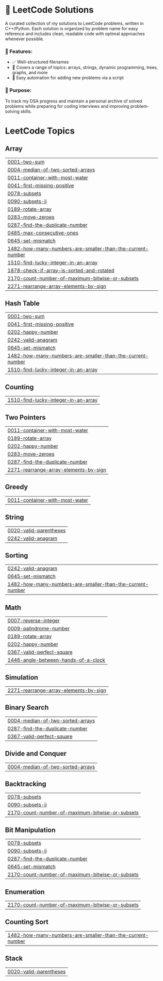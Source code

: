 # 📘 LeetCode Solutions

A curated collection of my solutions to LeetCode problems, written in C++/Python. Each solution is organized by problem name for easy reference and includes clean, readable code with optimal approaches whenever possible.

### 📌 Features:

- ✅ Well-structured filenames
- 🧠 Covers a range of topics: arrays, strings, dynamic programming, trees, graphs, and more
- 🔄 Easy automation for adding new problems via a script

### 🚀 Purpose:

To track my DSA progress and maintain a personal archive of solved problems while preparing for coding interviews and improving problem-solving skills.

<!---LeetCode Topics Start-->
# LeetCode Topics
## Array
|  |
| ------- |
| [0001-two-sum](https://github.com/b2pkick/Cpp_DSA_Leetcode/tree/master/0001-two-sum) |
| [0004-median-of-two-sorted-arrays](https://github.com/b2pkick/Cpp_DSA_Leetcode/tree/master/0004-median-of-two-sorted-arrays) |
| [0011-container-with-most-water](https://github.com/b2pkick/Cpp_DSA_Leetcode/tree/master/0011-container-with-most-water) |
| [0041-first-missing-positive](https://github.com/b2pkick/Cpp_DSA_Leetcode/tree/master/0041-first-missing-positive) |
| [0078-subsets](https://github.com/b2pkick/Cpp_DSA_Leetcode/tree/master/0078-subsets) |
| [0090-subsets-ii](https://github.com/b2pkick/Cpp_DSA_Leetcode/tree/master/0090-subsets-ii) |
| [0189-rotate-array](https://github.com/b2pkick/Cpp_DSA_Leetcode/tree/master/0189-rotate-array) |
| [0283-move-zeroes](https://github.com/b2pkick/Cpp_DSA_Leetcode/tree/master/0283-move-zeroes) |
| [0287-find-the-duplicate-number](https://github.com/b2pkick/Cpp_DSA_Leetcode/tree/master/0287-find-the-duplicate-number) |
| [0485-max-consecutive-ones](https://github.com/b2pkick/Cpp_DSA_Leetcode/tree/master/0485-max-consecutive-ones) |
| [0645-set-mismatch](https://github.com/b2pkick/Cpp_DSA_Leetcode/tree/master/0645-set-mismatch) |
| [1482-how-many-numbers-are-smaller-than-the-current-number](https://github.com/b2pkick/Cpp_DSA_Leetcode/tree/master/1482-how-many-numbers-are-smaller-than-the-current-number) |
| [1510-find-lucky-integer-in-an-array](https://github.com/b2pkick/Cpp_DSA_Leetcode/tree/master/1510-find-lucky-integer-in-an-array) |
| [1878-check-if-array-is-sorted-and-rotated](https://github.com/b2pkick/Cpp_DSA_Leetcode/tree/master/1878-check-if-array-is-sorted-and-rotated) |
| [2170-count-number-of-maximum-bitwise-or-subsets](https://github.com/b2pkick/Cpp_DSA_Leetcode/tree/master/2170-count-number-of-maximum-bitwise-or-subsets) |
| [2271-rearrange-array-elements-by-sign](https://github.com/b2pkick/Cpp_DSA_Leetcode/tree/master/2271-rearrange-array-elements-by-sign) |
## Hash Table
|  |
| ------- |
| [0001-two-sum](https://github.com/b2pkick/Cpp_DSA_Leetcode/tree/master/0001-two-sum) |
| [0041-first-missing-positive](https://github.com/b2pkick/Cpp_DSA_Leetcode/tree/master/0041-first-missing-positive) |
| [0202-happy-number](https://github.com/b2pkick/Cpp_DSA_Leetcode/tree/master/0202-happy-number) |
| [0242-valid-anagram](https://github.com/b2pkick/Cpp_DSA_Leetcode/tree/master/0242-valid-anagram) |
| [0645-set-mismatch](https://github.com/b2pkick/Cpp_DSA_Leetcode/tree/master/0645-set-mismatch) |
| [1482-how-many-numbers-are-smaller-than-the-current-number](https://github.com/b2pkick/Cpp_DSA_Leetcode/tree/master/1482-how-many-numbers-are-smaller-than-the-current-number) |
| [1510-find-lucky-integer-in-an-array](https://github.com/b2pkick/Cpp_DSA_Leetcode/tree/master/1510-find-lucky-integer-in-an-array) |
## Counting
|  |
| ------- |
| [1510-find-lucky-integer-in-an-array](https://github.com/b2pkick/Cpp_DSA_Leetcode/tree/master/1510-find-lucky-integer-in-an-array) |
## Two Pointers
|  |
| ------- |
| [0011-container-with-most-water](https://github.com/b2pkick/Cpp_DSA_Leetcode/tree/master/0011-container-with-most-water) |
| [0189-rotate-array](https://github.com/b2pkick/Cpp_DSA_Leetcode/tree/master/0189-rotate-array) |
| [0202-happy-number](https://github.com/b2pkick/Cpp_DSA_Leetcode/tree/master/0202-happy-number) |
| [0283-move-zeroes](https://github.com/b2pkick/Cpp_DSA_Leetcode/tree/master/0283-move-zeroes) |
| [0287-find-the-duplicate-number](https://github.com/b2pkick/Cpp_DSA_Leetcode/tree/master/0287-find-the-duplicate-number) |
| [2271-rearrange-array-elements-by-sign](https://github.com/b2pkick/Cpp_DSA_Leetcode/tree/master/2271-rearrange-array-elements-by-sign) |
## Greedy
|  |
| ------- |
| [0011-container-with-most-water](https://github.com/b2pkick/Cpp_DSA_Leetcode/tree/master/0011-container-with-most-water) |
## String
|  |
| ------- |
| [0020-valid-parentheses](https://github.com/b2pkick/Cpp_DSA_Leetcode/tree/master/0020-valid-parentheses) |
| [0242-valid-anagram](https://github.com/b2pkick/Cpp_DSA_Leetcode/tree/master/0242-valid-anagram) |
## Sorting
|  |
| ------- |
| [0242-valid-anagram](https://github.com/b2pkick/Cpp_DSA_Leetcode/tree/master/0242-valid-anagram) |
| [0645-set-mismatch](https://github.com/b2pkick/Cpp_DSA_Leetcode/tree/master/0645-set-mismatch) |
| [1482-how-many-numbers-are-smaller-than-the-current-number](https://github.com/b2pkick/Cpp_DSA_Leetcode/tree/master/1482-how-many-numbers-are-smaller-than-the-current-number) |
## Math
|  |
| ------- |
| [0007-reverse-integer](https://github.com/b2pkick/Cpp_DSA_Leetcode/tree/master/0007-reverse-integer) |
| [0009-palindrome-number](https://github.com/b2pkick/Cpp_DSA_Leetcode/tree/master/0009-palindrome-number) |
| [0189-rotate-array](https://github.com/b2pkick/Cpp_DSA_Leetcode/tree/master/0189-rotate-array) |
| [0202-happy-number](https://github.com/b2pkick/Cpp_DSA_Leetcode/tree/master/0202-happy-number) |
| [0367-valid-perfect-square](https://github.com/b2pkick/Cpp_DSA_Leetcode/tree/master/0367-valid-perfect-square) |
| [1446-angle-between-hands-of-a-clock](https://github.com/b2pkick/Cpp_DSA_Leetcode/tree/master/1446-angle-between-hands-of-a-clock) |
## Simulation
|  |
| ------- |
| [2271-rearrange-array-elements-by-sign](https://github.com/b2pkick/Cpp_DSA_Leetcode/tree/master/2271-rearrange-array-elements-by-sign) |
## Binary Search
|  |
| ------- |
| [0004-median-of-two-sorted-arrays](https://github.com/b2pkick/Cpp_DSA_Leetcode/tree/master/0004-median-of-two-sorted-arrays) |
| [0287-find-the-duplicate-number](https://github.com/b2pkick/Cpp_DSA_Leetcode/tree/master/0287-find-the-duplicate-number) |
| [0367-valid-perfect-square](https://github.com/b2pkick/Cpp_DSA_Leetcode/tree/master/0367-valid-perfect-square) |
## Divide and Conquer
|  |
| ------- |
| [0004-median-of-two-sorted-arrays](https://github.com/b2pkick/Cpp_DSA_Leetcode/tree/master/0004-median-of-two-sorted-arrays) |
## Backtracking
|  |
| ------- |
| [0078-subsets](https://github.com/b2pkick/Cpp_DSA_Leetcode/tree/master/0078-subsets) |
| [0090-subsets-ii](https://github.com/b2pkick/Cpp_DSA_Leetcode/tree/master/0090-subsets-ii) |
| [2170-count-number-of-maximum-bitwise-or-subsets](https://github.com/b2pkick/Cpp_DSA_Leetcode/tree/master/2170-count-number-of-maximum-bitwise-or-subsets) |
## Bit Manipulation
|  |
| ------- |
| [0078-subsets](https://github.com/b2pkick/Cpp_DSA_Leetcode/tree/master/0078-subsets) |
| [0090-subsets-ii](https://github.com/b2pkick/Cpp_DSA_Leetcode/tree/master/0090-subsets-ii) |
| [0287-find-the-duplicate-number](https://github.com/b2pkick/Cpp_DSA_Leetcode/tree/master/0287-find-the-duplicate-number) |
| [0645-set-mismatch](https://github.com/b2pkick/Cpp_DSA_Leetcode/tree/master/0645-set-mismatch) |
| [2170-count-number-of-maximum-bitwise-or-subsets](https://github.com/b2pkick/Cpp_DSA_Leetcode/tree/master/2170-count-number-of-maximum-bitwise-or-subsets) |
## Enumeration
|  |
| ------- |
| [2170-count-number-of-maximum-bitwise-or-subsets](https://github.com/b2pkick/Cpp_DSA_Leetcode/tree/master/2170-count-number-of-maximum-bitwise-or-subsets) |
## Counting Sort
|  |
| ------- |
| [1482-how-many-numbers-are-smaller-than-the-current-number](https://github.com/b2pkick/Cpp_DSA_Leetcode/tree/master/1482-how-many-numbers-are-smaller-than-the-current-number) |
## Stack
|  |
| ------- |
| [0020-valid-parentheses](https://github.com/b2pkick/Cpp_DSA_Leetcode/tree/master/0020-valid-parentheses) |
<!---LeetCode Topics End-->